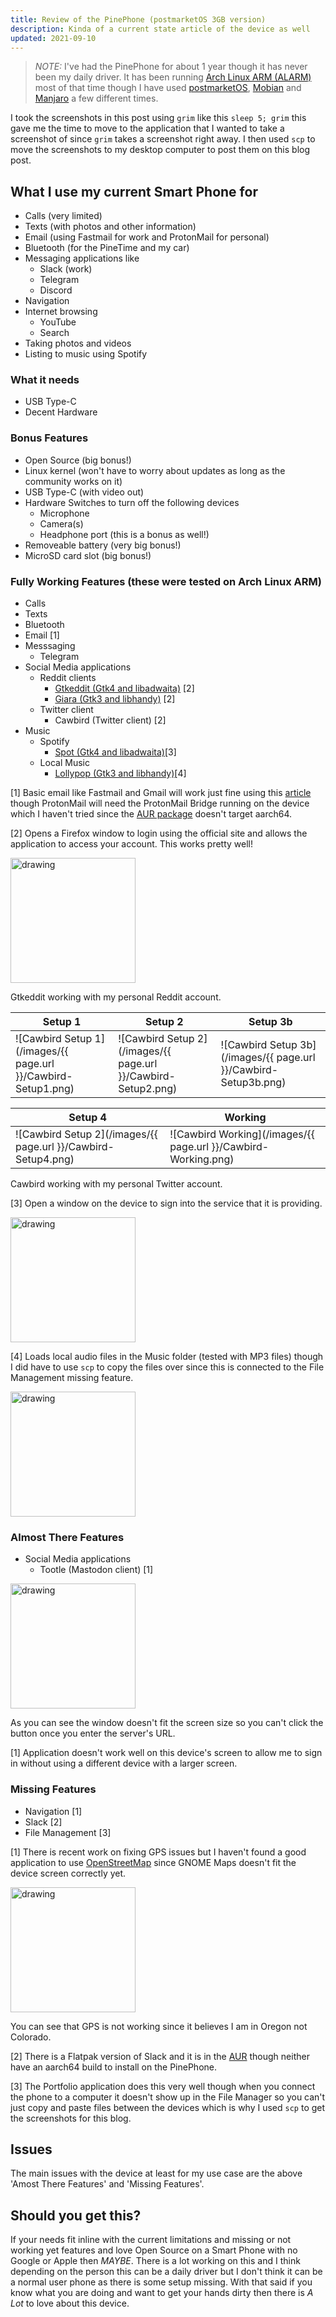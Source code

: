 ```yaml
---
title: Review of the PinePhone (postmarketOS 3GB version)
description: Kinda of a current state article of the device as well
updated: 2021-09-10
---
```


> *NOTE:* I've had the PinePhone for about 1 year though it has never been my daily driver. It has been running [Arch Linux ARM (ALARM)](https://github.com/dreemurrs-embedded/Pine64-Arch) most of that time though I have used [postmarketOS](https://wiki.postmarketos.org/wiki/PINE64_PinePhone_(pine64-pinephone)), [Mobian](https://wiki.mobian-project.org/doku.php?id=pinephone) and [Manjaro](https://forum.manjaro.org/t/manjaro-arm-beta13-with-phosh-pinephone/79665) a few different times.

I took the screenshots in this post using `grim` like this `sleep 5; grim` this gave me the time to move to the application that I wanted to take a screenshot of since `grim` takes a screenshot right away. I then used `scp` to move the screenshots to my desktop computer to post them on this blog post.

## What I use my current Smart Phone for

- Calls (very limited)
- Texts (with photos and other information)
- Email (using Fastmail for work and ProtonMail for personal)
- Bluetooth (for the PineTime and my car)
- Messaging applications like
    - Slack (work)
    - Telegram
    - Discord
- Navigation
- Internet browsing
    - YouTube
    - Search
- Taking photos and videos
- Listing to music using Spotify

### What it needs

- USB Type-C
- Decent Hardware

### Bonus Features

- Open Source (big bonus!)
- Linux kernel (won't have to worry about updates as long as the community works on it)
- USB Type-C (with video out)
- Hardware Switches to turn off the following devices
    - Microphone
    - Camera(s)
    - Headphone port (this is a bonus as well!)
- Removeable battery (very big bonus!)
- MicroSD card slot (big bonus!)

### Fully Working Features (these were tested on Arch Linux ARM)

- Calls
- Texts
- Bluetooth
- Email [1]
- Messsaging
    - Telegram
- Social Media applications
    - Reddit clients
        - [Gtkeddit (Gtk4 and libadwaita)](https://gitlab.com/caveman250/Gtkeddit) [2]
        - [Giara (Gtk3 and libhandy)](https://gitlab.gnome.org/World/giara) [2]
    - Twitter client
        -  Cawbird (Twitter client) [2]
- Music
    - Spotify
        - [Spot (Gtk4 and libadwaita)](https://github.com/xou816/spot)[3]
    - Local Music 
        - [Lollypop (Gtk3 and libhandy)](https://gitlab.gnome.org/World/lollypop)[4]

[1] Basic email like Fastmail and Gmail will work just fine using this [article](https://support.system76.com/articles/using-geary) though ProtonMail will need the ProtonMail Bridge running on the device which I haven't tried since the [AUR package](https://aur.archlinux.org/packages/protonmail-bridge/) doesn't target aarch64.

[2] Opens a Firefox window to login using the official site and allows the application to access your account. This works pretty well! 

<img src="/images/{{ page.url }}/Gtkeddit-Working.png" alt="drawing" width="200"/>

Gtkeddit working with my personal Reddit account.

| Setup 1 | Setup 2 | Setup 3b | 
| ------- | ------- | -------- | 
| ![Cawbird Setup 1](/images/{{ page.url }}/Cawbird-Setup1.png) | ![Cawbird Setup 2](/images/{{ page.url }}/Cawbird-Setup2.png) | ![Cawbird Setup 3b](/images/{{ page.url }}/Cawbird-Setup3b.png) |

| Setup 4 | Working |
| ------- | ------- | 
| ![Cawbird Setup 2](/images/{{ page.url }}/Cawbird-Setup4.png) | ![Cawbird Working](/images/{{ page.url }}/Cawbird-Working.png) |

Cawbird working with my personal Twitter account.

[3] Open a window on the device to sign into the service that it is providing.

<img src="/images/{{ page.url }}/Spot-Working.png" alt="drawing" width="200"/>

[4] Loads local audio files in the Music folder (tested with MP3 files) though I did have to use `scp` to copy the files over since this is connected to the File Management missing feature.

<img src="/images/{{ page.url }}/Lollypop-Working.png" alt="drawing" width="200"/>

### Almost There Features

- Social Media applications
    - Tootle (Mastodon client) [1]

<img src="/images/{{ page.url }}/Tootle-Not_Working.png" alt="drawing" width="200"/>

As you can see the window doesn't fit the screen size so you can't click the button once you enter the server's URL.

[1] Application doesn't work well on this device's screen to allow me to sign in without using a different device with a larger screen.

### Missing Features

- Navigation [1]
- Slack [2]
- File Management [3]

[1] There is recent work on fixing GPS issues but I haven't found a good application to use [OpenStreetMap](openstreetmap.org/) since GNOME Maps doesn't fit the device screen correctly yet.

<img src="/images/{{ page.url }}/GNOME-Maps-Not_Working.png" alt="drawing" width="200"/>

You can see that GPS is not working since it believes I am in Oregon not Colorado.

[2] There is a Flatpak version of Slack and it is in the [AUR](https://aur.archlinux.org/packages/slack-desktop/) though neither have an aarch64 build to install on the PinePhone.

[3] The Portfolio application does this very well though when you connect the phone to a computer it doesn't show up in the File Manager so you can't just copy and paste files between the devices which is why I used `scp` to get the screenshots for this blog.

## Issues

The main issues with the device at least for my use case are the above 'Amost There Features' and 'Missing Features'. 

## Should you get this?

If your needs fit inline with the current limitations and missing or not working yet features and love Open Source on a Smart Phone with no Google or Apple then *MAYBE*. There is a lot working on this and I think depending on the person this can be a daily driver but I don't think it can be a normal user phone as there is some setup missing. With that said if you know what you are doing and want to get your hands dirty then there is *A Lot* to love about this device.
